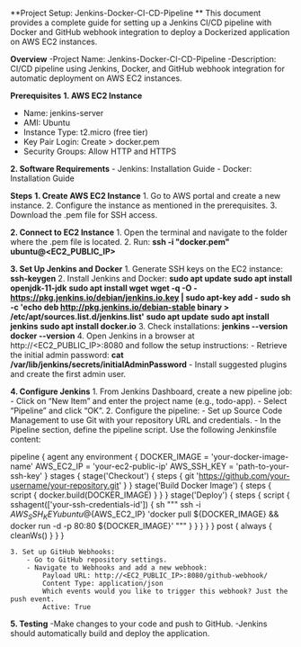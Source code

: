 **Project Setup: Jenkins-Docker-CI-CD-Pipeline **
This document provides a complete guide for setting up a Jenkins CI/CD pipeline with Docker and GitHub webhook integration to deploy a Dockerized application on AWS EC2 instances.

**Overview**
-Project Name: Jenkins-Docker-CI-CD-Pipeline
-Description: CI/CD pipeline using Jenkins, Docker, and GitHub webhook integration for 
 automatic deployment on AWS EC2 instances.

**Prerequisites**
**1. AWS EC2 Instance**
   - Name: jenkins-server
   - AMI: Ubuntu
   - Instance Type: t2.micro (free tier)
   - Key Pair Login: Create > docker.pem
   - Security Groups: Allow HTTP and HTTPS

**2. Software Requirements**
    - Jenkins: Installation Guide
    - Docker: Installation Guide

**Steps**
**1. Create AWS EC2 Instance**
       1. Go to AWS portal and create a new instance.
       2. Configure the instance as mentioned in the prerequisites.
       3. Download the .pem file for SSH access.
       
**2. Connect to EC2 Instance**
       1. Open the terminal and navigate to the folder where the .pem file is located.
       2. Run:
        **ssh -i "docker.pem" ubuntu@<EC2_PUBLIC_IP>**
        
**3. Set Up Jenkins and Docker**
     1. Generate SSH keys on the EC2 instance:
         **ssh-keygen**
     2. Install Jenkins and Docker:
        **sudo apt update**
        **sudo apt install openjdk-11-jdk**
        **sudo apt install wget**
        **wget -q -O - https://pkg.jenkins.io/debian/jenkins.io.key | sudo apt-key add -**
        **sudo sh -c 'echo deb http://pkg.jenkins.io/debian-stable binary > /etc/apt/sources.list.d/jenkins.list'**
        **sudo apt update**
        **sudo apt install jenkins**
        **sudo apt install docker.io**
     3. Check installations:
        **jenkins --version**
        **docker --version**
     4. Open Jenkins in a browser at http://<EC2_PUBLIC_IP>:8080 and follow the setup instructions:
        - Retrieve the initial admin password:
        **cat /var/lib/jenkins/secrets/initialAdminPassword**
        - Install suggested plugins and create the first admin user.
        
**4. Configure Jenkins**
     1. From Jenkins Dashboard, create a new pipeline job:
        - Click on “New Item” and enter the project name (e.g., todo-app).
        - Select “Pipeline” and click “OK”.
     2. Configure the pipeline:
        - Set up Source Code Management to use Git with your repository URL and credentials.
        - In the Pipeline section, define the pipeline script. Use the following Jenkinsfile content: 
        
pipeline {
    agent any
    environment {
        DOCKER_IMAGE = 'your-docker-image-name'
        AWS_EC2_IP = 'your-ec2-public-ip'
        AWS_SSH_KEY = 'path-to-your-ssh-key'
    }
    stages {
        stage('Checkout') {
            steps {
                git 'https://github.com/your-username/your-repository.git'
            }
        }
        stage('Build Docker Image') {
            steps {
                script {
                    docker.build(DOCKER_IMAGE)
                }
            }
        }
        stage('Deploy') {
            steps {
                script {
                    sshagent(['your-ssh-credentials-id']) {
                        sh """
                        ssh -i ${AWS_SSH_KEY} ubuntu@${AWS_EC2_IP} 'docker pull ${DOCKER_IMAGE} && docker run -d -p 80:80 ${DOCKER_IMAGE}'
                        """
                    }
                }
            }
        }
    }
    post {
        always {
            cleanWs()
        }
    }
}

    3. Set up GitHub Webhooks:
        - Go to GitHub repository settings.
        - Navigate to Webhooks and add a new webhook:
            Payload URL: http://<EC2_PUBLIC_IP>:8080/github-webhook/
            Content Type: application/json
            Which events would you like to trigger this webhook? Just the push event.
            Active: True
**5. Testing**
-Make changes to your code and push to GitHub.
-Jenkins should automatically build and deploy the application.

